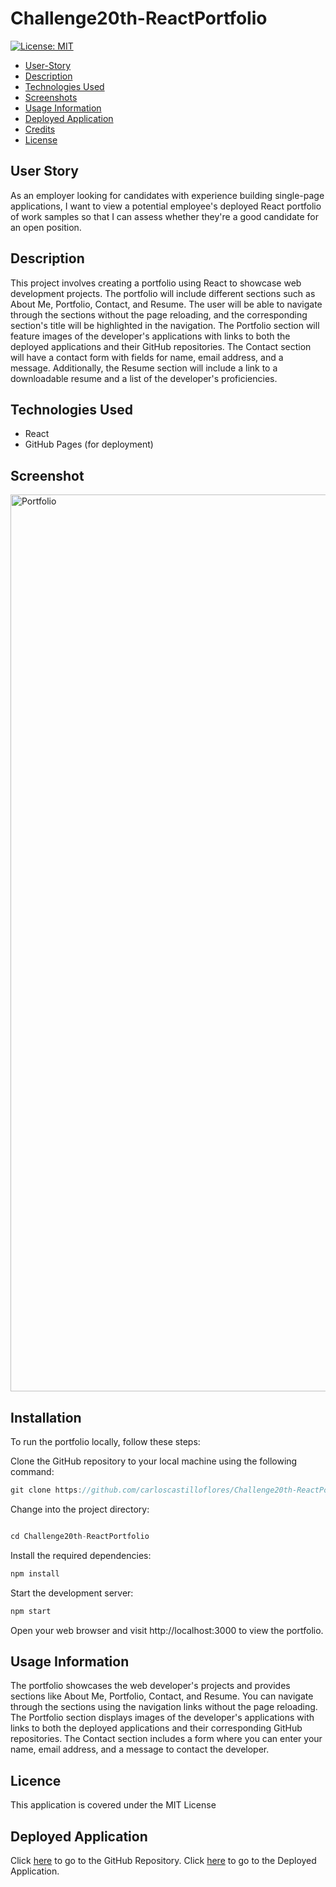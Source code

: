 # Challenge20th-ReactPortfolio

[![License: MIT](https://img.shields.io/badge/License-MIT-yellow.svg)](https://opensource.org/licenses/MIT)


* [User-Story](#User-Story)
* [Description](#description)
* [Technologies Used](#Technologies-used)
* [Screenshots](#screenshots)
* [Usage Information](#Usage-information)
* [Deployed Application](#Deployment)
* [Credits](#credits)
* [License](#license)

## User Story 
As an employer looking for candidates with experience building single-page applications, I want to view a potential employee's deployed React portfolio of work samples so that I can assess whether they're a good candidate for an open position.

## Description 
This project involves creating a portfolio using React to showcase web development projects. The portfolio will include different sections such as About Me, Portfolio, Contact, and Resume. The user will be able to navigate through the sections without the page reloading, and the corresponding section's title will be highlighted in the navigation. The Portfolio section will feature images of the developer's applications with links to both the deployed applications and their GitHub repositories. The Contact section will have a contact form with fields for name, email address, and a message. Additionally, the Resume section will include a link to a downloadable resume and a list of the developer's proficiencies.


## Technologies Used
- React
- GitHub Pages (for deployment)

## Screenshot 
<img width="1435" alt="Portfolio" src="https://github.com/carloscastilloflores/Challenge20th-ReactPortfolio/assets/125534814/c665f9e5-8764-47d4-b6fe-05ddaa0db181">

## Installation 
To run the portfolio locally, follow these steps:

Clone the GitHub repository to your local machine using the following command:
```js
git clone https://github.com/carloscastilloflores/Challenge20th-ReactPortfolio.git
```
Change into the project directory:
```js

cd Challenge20th-ReactPortfolio
```
Install the required dependencies:
```js
npm install
```
Start the development server:
```js
npm start
```
Open your web browser and visit http://localhost:3000 to view the portfolio.

## Usage Information
The portfolio showcases the web developer's projects and provides sections like About Me, Portfolio, Contact, and Resume. You can navigate through the sections using the navigation links without the page reloading. The Portfolio section displays images of the developer's applications with links to both the deployed applications and their corresponding GitHub repositories. The Contact section includes a form where you can enter your name, email address, and a message to contact the developer.

## Licence 
This application is covered under the MIT License

## Deployed Application
Click [here](https://github.com/carloscastilloflores/Challenge20th-ReactPortfolio.git) to go to the GitHub Repository. 
Click [here](https://carloscastilloflores.github.io/Challenge20th-ReactPortfolio/) to go to the Deployed Application. 
